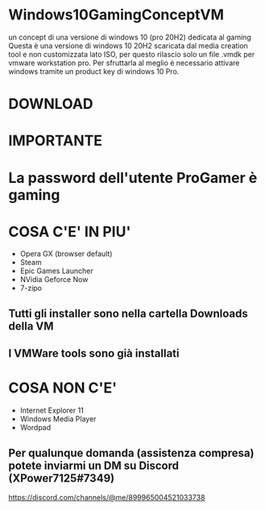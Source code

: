 # Windows10GamingConceptVM
un concept di una versione di windows 10 (pro 20H2) dedicata al gaming
Questa è una versione di windows 10 20H2 scaricata dal media creation tool e non customizzata lato ISO, per questo rilascio solo un file .vmdk per vmware workstation pro.
Per sfruttarla al meglio è necessario attivare windows tramite un product key di windows 10 Pro.

# DOWNLOAD


# IMPORTANTE
# La password dell'utente ProGamer è gaming

# COSA C'E' IN PIU'
- Opera GX (browser default)
- Steam
- Epic Games Launcher
- NVidia Geforce Now
- 7-zipo
## Tutti gli installer sono nella cartella Downloads della VM
## I VMWare tools sono già installati

# COSA NON C'E'
- Internet Explorer 11
- Windows Media Player
- Wordpad

## Per qualunque domanda (assistenza compresa) potete inviarmi un DM su Discord (XPower7125#7349)
https://discord.com/channels/@me/899965004521033738
